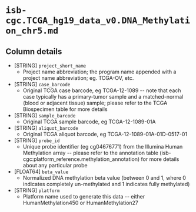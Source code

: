 # `isb-cgc.TCGA_hg19_data_v0.DNA_Methylation_chr5.md`

## Column details

* [STRING]    `project_short_name`
  - Project name abbreviation; the program name appended with a project name abbreviation; eg. TCGA-OV, etc.
* [STRING]    `case_barcode`
  - Original TCGA case barcode, eg TCGA-12-1089  --  note that each case typically has a primary-tumor sample and a matched-normal (blood or adjacent tissue) sample; please refer to the TCGA Biospecimen table for more details
* [STRING]    `sample_barcode`
  - Original TCGA sample barcode, eg TCGA-12-1089-01A
* [STRING]    `aliquot_barcode`
  - Original TCGA aliquot barcode, eg TCGA-12-1089-01A-01D-0517-01
* [STRING]    `probe_id`
  - Unique probe identifier (eg cg04676771) from the Illumina Human Methylation array -- please refer to the annotation table (isb-cgc:platform_reference.methylation_annotation) for more details about any particular probe
* [FLOAT64]    `beta_value`
  - Normalized DNA methylation beta value (between 0 and 1, where 0 indicates completely un-methylated and 1 indicates fully methylated)
* [STRING]    `platform`
  - Platform name used to generate this data -- either HumanMethylation450 or HumanMethylation27

